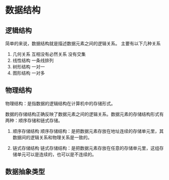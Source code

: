 #  数据结构

## 逻辑结构
简单的来说，数据结构就是描述数据元素之间的逻辑关系。
主要有以下几种关系

1. 几何关系  互相没有必然关系 没有交集
2. 线性结构  一条线排列
3. 树形结构  一对一
4. 图形结构  一对多

## 物理结构

物理结构：是指数据的逻辑结构在计算机中的存储形式。

数据的存储结构正确反映了数据元素之间的逻辑关系。数据元素的存储结构形式有两种：顺序存储和链式存储。

1. 顺序存储结构
 顺序存储结构：是把数据元素存放在地址连续的存储单元里，其数据间的逻辑关系和物理关系是一致的。
 
2. 链式存储结构
   链式存储结构：是把数据元素存放在任意的存储单元里，这组存储单元可以是连续的，也可以是不连续的。
 
 ## 数据抽象类型
 
 